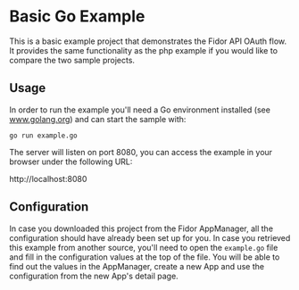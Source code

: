 # Basic Go Example

This is a basic example project that demonstrates the Fidor API OAuth
flow. It provides the same functionality as the php example if you would
like to compare the two sample projects.

## Usage

In order to run the example you'll need a Go environment installed (see
www.golang.org) and can start the sample with:

    go run example.go

The server will listen on port 8080, you can access the example in your
browser under the following URL:

  http://localhost:8080

## Configuration

In case you downloaded this project from the Fidor AppManager, all the
configuration should have already been set up for you. In case you
retrieved this example from another source, you'll need to open the
`example.go` file and fill in the configuration values at the top of the
file. You will be able to find out the values in the AppManager, create
a new App and use the configuration from the new App's detail page.

